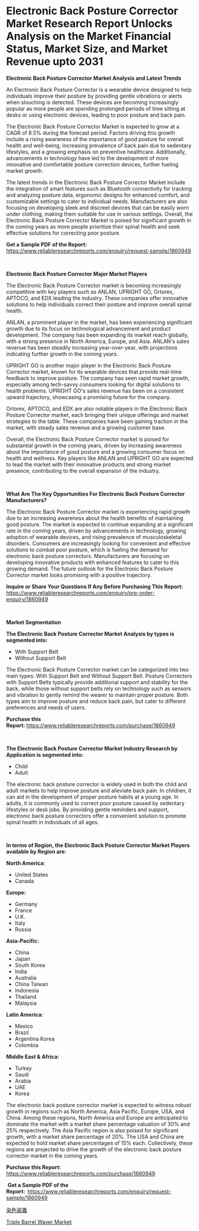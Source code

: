 <p><h1>Electronic Back Posture Corrector Market Research Report Unlocks Analysis on the Market Financial Status, Market Size, and Market Revenue upto 2031</h1></p><p><strong>Electronic Back Posture Corrector Market Analysis and Latest Trends</strong></p>
<p><p>An Electronic Back Posture Corrector is a wearable device designed to help individuals improve their posture by providing gentle vibrations or alerts when slouching is detected. These devices are becoming increasingly popular as more people are spending prolonged periods of time sitting at desks or using electronic devices, leading to poor posture and back pain.</p><p>The Electronic Back Posture Corrector Market is expected to grow at a CAGR of 8.5% during the forecast period. Factors driving this growth include a rising awareness of the importance of good posture for overall health and well-being, increasing prevalence of back pain due to sedentary lifestyles, and a growing emphasis on preventive healthcare. Additionally, advancements in technology have led to the development of more innovative and comfortable posture correction devices, further fueling market growth.</p><p>The latest trends in the Electronic Back Posture Corrector Market include the integration of smart features such as Bluetooth connectivity for tracking and analyzing posture data, ergonomic designs for enhanced comfort, and customizable settings to cater to individual needs. Manufacturers are also focusing on developing sleek and discreet devices that can be easily worn under clothing, making them suitable for use in various settings. Overall, the Electronic Back Posture Corrector Market is poised for significant growth in the coming years as more people prioritize their spinal health and seek effective solutions for correcting poor posture.</p></p>
<p><strong>Get a Sample PDF of the Report:&nbsp;</strong> <a href="https://www.reliableresearchreports.com/enquiry/request-sample/1860949">https://www.reliableresearchreports.com/enquiry/request-sample/1860949</a></p>
<p>&nbsp;</p>
<p><strong>Electronic Back Posture Corrector Major Market Players</strong></p>
<p><p>The Electronic Back Posture Corrector market is becoming increasingly competitive with key players such as ANLAN, UPRIGHT GO, Ortorex, APTOCO, and EDX leading the industry. These companies offer innovative solutions to help individuals correct their posture and improve overall spinal health.</p><p>ANLAN, a prominent player in the market, has been experiencing significant growth due to its focus on technological advancement and product development. The company has been expanding its market reach globally, with a strong presence in North America, Europe, and Asia. ANLAN's sales revenue has been steadily increasing year-over-year, with projections indicating further growth in the coming years.</p><p>UPRIGHT GO is another major player in the Electronic Back Posture Corrector market, known for its wearable devices that provide real-time feedback to improve posture. The company has seen rapid market growth, especially among tech-savvy consumers looking for digital solutions to health problems. UPRIGHT GO's sales revenue has been on a consistent upward trajectory, showcasing a promising future for the company.</p><p>Ortorex, APTOCO, and EDX are also notable players in the Electronic Back Posture Corrector market, each bringing their unique offerings and market strategies to the table. These companies have been gaining traction in the market, with steady sales revenue and a growing customer base.</p><p>Overall, the Electronic Back Posture Corrector market is poised for substantial growth in the coming years, driven by increasing awareness about the importance of good posture and a growing consumer focus on health and wellness. Key players like ANLAN and UPRIGHT GO are expected to lead the market with their innovative products and strong market presence, contributing to the overall expansion of the industry.</p></p>
<p>&nbsp;</p>
<p><strong>What Are The Key Opportunities For Electronic Back Posture Corrector Manufacturers?</strong></p>
<p><p>The Electronic Back Posture Corrector market is experiencing rapid growth due to an increasing awareness about the health benefits of maintaining good posture. The market is expected to continue expanding at a significant rate in the coming years, driven by advancements in technology, growing adoption of wearable devices, and rising prevalence of musculoskeletal disorders. Consumers are increasingly looking for convenient and effective solutions to combat poor posture, which is fueling the demand for electronic back posture correctors. Manufacturers are focusing on developing innovative products with enhanced features to cater to this growing demand. The future outlook for the Electronic Back Posture Corrector market looks promising with a positive trajectory.</p></p>
<p><strong>Inquire or Share Your Questions If Any Before Purchasing This Report:</strong> <a href="https://www.reliableresearchreports.com/enquiry/pre-order-enquiry/1860949">https://www.reliableresearchreports.com/enquiry/pre-order-enquiry/1860949</a></p>
<p>&nbsp;</p>
<p><strong>Market Segmentation</strong></p>
<p><strong>The Electronic Back Posture Corrector Market Analysis by types is segmented into:</strong></p>
<p><ul><li>With Support Belt</li><li>Without Support Belt</li></ul></p>
<p><p>The Electronic Back Posture Corrector market can be categorized into two main types: With Support Belt and Without Support Belt. Posture Correctors with Support Belts typically provide additional support and stability for the back, while those without support belts rely on technology such as sensors and vibration to gently remind the wearer to maintain proper posture. Both types aim to improve posture and reduce back pain, but cater to different preferences and needs of users.</p></p>
<p><strong>Purchase this Report:&nbsp;</strong><a href="https://www.reliableresearchreports.com/purchase/1860949">https://www.reliableresearchreports.com/purchase/1860949</a></p>
<p>&nbsp;</p>
<p><strong>The Electronic Back Posture Corrector Market Industry Research by Application is segmented into:</strong></p>
<p><ul><li>Child</li><li>Adult</li></ul></p>
<p><p>The electronic back posture corrector is widely used in both the child and adult markets to help improve posture and alleviate back pain. In children, it can aid in the development of proper posture habits at a young age. In adults, it is commonly used to correct poor posture caused by sedentary lifestyles or desk jobs. By providing gentle reminders and support, electronic back posture correctors offer a convenient solution to promote spinal health in individuals of all ages.</p></p>
<p>&nbsp;</p>
<p><strong>In terms of Region, the Electronic Back Posture Corrector Market Players available by Region are:</strong></p>
<p>
    <p> <strong> North America: </strong>
        <ul>
            <li>United States</li>
            <li>Canada</li>
        </ul>
        </p> 
    <p> <strong> Europe: </strong>
        <ul>
            <li>Germany</li>
            <li>France</li>
            <li>U.K.</li>
            <li>Italy</li>
            <li>Russia</li>
        </ul>
        </p> 
    <p> <strong> Asia-Pacific: </strong>
        <ul>
            <li>China</li>
            <li>Japan</li>
            <li>South Korea</li>
            <li>India</li>
            <li>Australia</li>
            <li>China Taiwan</li>
            <li>Indonesia</li>
            <li>Thailand</li>
            <li>Malaysia</li>
        </ul>
        </p> 
    <p> <strong> Latin America: </strong>
        <ul>
            <li>Mexico</li>
            <li>Brazil</li>
            <li>Argentina Korea</li>
            <li>Colombia</li>
        </ul>
        </p> 
    <p> <strong> Middle East & Africa: </strong>
        <ul>
            <li>Turkey</li>
            <li>Saudi</li>
            <li>Arabia</li>
            <li>UAE</li>
            <li>Korea</li>
        </ul>
    </p>
    </p>
<p><p>The electronic back posture corrector market is expected to witness robust growth in regions such as North America, Asia Pacific, Europe, USA, and China. Among these regions, North America and Europe are anticipated to dominate the market with a market share percentage valuation of 30% and 25% respectively. The Asia Pacific region is also poised for significant growth, with a market share percentage of 20%. The USA and China are expected to hold market share percentages of 15% each. Collectively, these regions are projected to drive the growth of the electronic back posture corrector market in the coming years.</p></p>
<p><strong>Purchase this Report: </strong><a href="https://www.reliableresearchreports.com/purchase/1860949">https://www.reliableresearchreports.com/purchase/1860949</a></p>
<p>&nbsp;<strong>Get a Sample PDF of the Report:&nbsp;&nbsp;</strong><a href="https://www.reliableresearchreports.com/enquiry/request-sample/1860949">https://www.reliableresearchreports.com/enquiry/request-sample/1860949</a></p>
<p><strong></strong></p>
<p><p><a href="https://github.com/sghwr779811674/Market-Research-Report-List-1/blob/main/29212596446.md">染色装置</a></p><p><a href="https://github.com/lbird53714/Market-Research-Report-List-3/blob/main/triple-barrel-waver-market.md">Triple Barrel Waver Market</a></p></p>